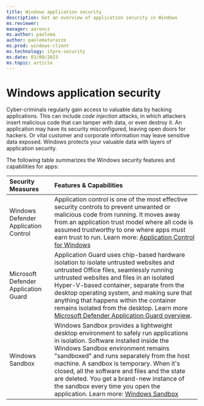 ```yaml
---
title: Windows application security
description: Get an overview of application security in Windows
ms.reviewer:
manager: aaroncz
ms.author: paoloma
author: paolomatarazzo
ms.prod: windows-client
ms.technology: itpro-security
ms.date: 03/09/2023
ms.topic: article
---
```


# Windows application security

Cyber-criminals regularly gain access to valuable data by hacking applications. This can include *code injection* attacks, in which attackers insert malicious code that can tamper with data, or even destroy it. An application may have its security misconfigured, leaving open doors for hackers. Or vital customer and corporate information may leave sensitive data exposed. Windows protects your valuable data with layers of application security.

The following table summarizes the Windows security features and capabilities for apps:

| Security Measures | Features & Capabilities |
|:---|:---|
| Windows Defender Application Control | Application control is one of the most effective security controls to prevent unwanted or malicious code from running. It moves away from an application trust model where all code is assumed trustworthy to one where apps must earn trust to run. Learn more: [Application Control for Windows](../threat-protection/windows-defender-application-control/windows-defender-application-control.md) |
| Microsoft Defender Application Guard | Application Guard uses chip-based hardware isolation to isolate untrusted websites and untrusted Office files, seamlessly running untrusted websites and files in an isolated Hyper-V-based container, separate from the desktop operating system, and making sure that anything that happens within the container remains isolated from the desktop. Learn more [Microsoft Defender Application Guard overview](../threat-protection/microsoft-defender-application-guard/md-app-guard-overview.md). |
| Windows Sandbox | Windows Sandbox provides a lightweight desktop environment to safely run applications in isolation. Software installed inside the Windows Sandbox environment remains "sandboxed" and runs separately from the host machine. A sandbox is temporary. When it's closed, all the software and files and the state are deleted. You get a brand-new instance of the sandbox every time you open the application. Learn more: [Windows Sandbox](../application-security/application-isolation/windows-sandbox/windows-sandbox-overview.md) |
